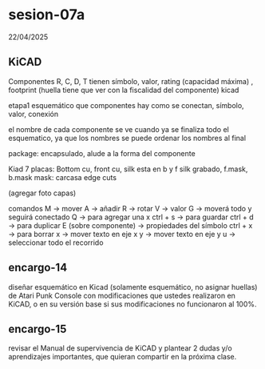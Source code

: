 # sesion-07a

22/04/2025

## KiCAD

Componentes R, C, D, T tienen símbolo, valor, rating (capacidad máxima) , footprint (huella tiene que ver con la fiscalidad del componente)
kicad 

etapa1 esquemático que componentes hay como se conectan, símbolo, valor, conexión 

el nombre de cada componente se ve cuando ya se finaliza todo el esquematico, ya que los nombres se puede ordenar los nombres al final 

package: encapsulado, alude a la forma del componente

Kiad 7 placas: Bottom cu, front cu, silk esta en b y f silk grabado, f.mask, b.mask mask: carcasa edge cuts

(agregar foto capas)

comandos 
M → mover
A → añadir
R → rotar 
V → valor
G → moverá todo y seguirá conectado 
Q → para agregar una x
ctrl + s → para guardar
ctrl + d → para duplicar
E (sobre componente) → propiedades del símbolo 
ctrl + x → para borrar
x → mover texto en eje x
y → mover texto en eje y
u → seleccionar todo el recorrido

## encargo-14

diseñar esquemático en Kicad (solamente esquemático, no asignar huellas) de Atari Punk Console con modificaciones que ustedes realizaron en KiCAD, o en su versión base si sus modificaciones no funcionaron al 100%.

## encargo-15

revisar el Manual de supervivencia de KiCAD y plantear 2 dudas y/o aprendizajes importantes, que quieran compartir en la próxima clase.
